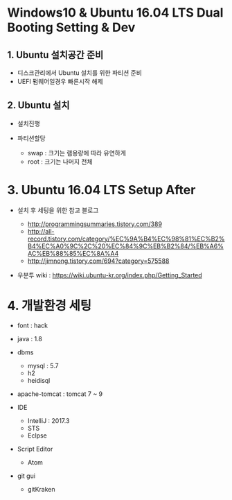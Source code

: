# Windows10 & Ubuntu 16.04 LTS Dual Booting Setting & Dev

## 1\. Ubuntu 설치공간 준비

- 디스크관리에서 Ubuntu 설치를 위한 파티션 준비
- UEFI 펌웨어일경우 빠른시작 해제

## 2\. Ubuntu 설치

- 설치진행
- 파티션할당

  - swap : 크기는 램용량에 따라 유연하게
  - root : 크기는 나머지 전체

# 3\. Ubuntu 16.04 LTS Setup After

- 설치 후 세팅을 위한 참고 블로그

  - http://programmingsummaries.tistory.com/389
  - http://all-record.tistory.com/category/%EC%9A%B4%EC%98%81%EC%B2%B4%EC%A0%9C%2C%20%EC%84%9C%EB%B2%84/%EB%A6%AC%EB%88%85%EC%8A%A4
  - http://jimnong.tistory.com/694?category=575588
- 우분투 wiki : <https://wiki.ubuntu-kr.org/index.php/Getting_Started>

# 4\. 개발환경 세팅

- font : hack

- java : 1.8

- dbms

  - mysql : 5.7
  - h2
  - heidisql

- apache-tomcat : tomcat 7 ~ 9

- IDE

  - IntelliJ : 2017.3
  - STS
  - Eclpse

- Script Editor

  - Atom

- git gui

  - gitKraken
